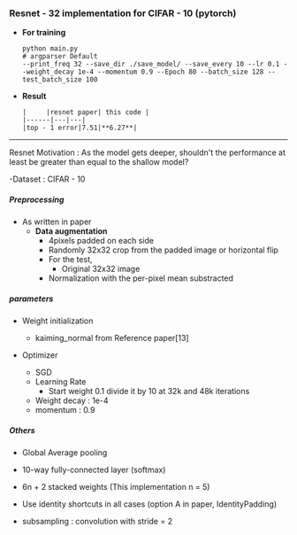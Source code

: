 ### Resnet - 32 implementation for CIFAR - 10 (pytorch)

- **For training**

  ~~~ 
  python main.py 
  # argparser Default 
  --print_freq 32 --save_dir ./save_model/ --save_every 10 --lr 0.1 --weight_decay 1e-4 --momentum 0.9 --Epoch 80 --batch_size 128 --test_batch_size 100 
  ~~~

- **Result** 

  ```
  |     |resnet paper| this code |
  |------|---|---|
  |top - 1 error|7.51|**6.27**|
  
  ```

---

Resnet Motivation : As the model gets deeper, shouldn't the performance at least be greater than equal to the shallow model? 

-Dataset : CIFAR - 10

##### Preprocessing 

- As written in paper 
  - **Data augmentation**
    - 4pixels padded on each side
    - Randomly 32x32 crop from the padded image or horizontal flip
    - For the test, 
      - Original 32x32 image
    - Normalization with the per-pixel mean substracted 

##### parameters

- Weight initialization
  - kaiming_normal from Reference paper[13]

- Optimizer
  - SGD 
  - Learning Rate 
    - Start weight 0.1 divide it by 10 at 32k and 48k iterations 
  - Weight decay : 1e-4
  - momentum : 0.9

##### Others

- Global Average pooling

- 10-way fully-connected layer (softmax)

- 6n + 2 stacked weights (This implementation n = 5)

- Use identity shortcuts in all cases (option A in paper, IdentityPadding) 

- subsampling : convolution with stride = 2

  